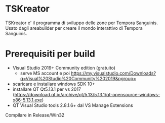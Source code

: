 # TSKreator
TSKreator e' il programma di sviluppo delle zone per Tempora Sanguinis.
Usato dagli areabuilder per creare il mondo interattivo di Tempora Sanguinis.

# Prerequisiti per build

- Visual Studio 2019+ Community edition (gratuito)
  - serve MS account e poi https://my.visualstudio.com/Downloads?q=Visual%20Studio%20Community%202019&pgroup=
- scaricare e installare windows SDK 10+
- installare QT Qt5.13.1 per vs 2017 (https://download.qt.io/archive/qt/5.13/5.13.1/qt-opensource-windows-x86-5.13.1.exe)
- QT Visual Studio tools 2.8.1.6+ dal VS Manage Extensions

Compilare in Release/Win32